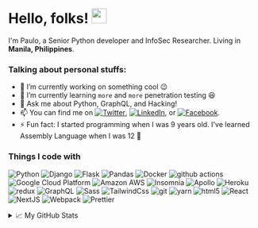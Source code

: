 # Hello, folks! <img src="https://raw.githubusercontent.com/MartinHeinz/MartinHeinz/master/wave.gif" width="30px">
I'm Paulo, a Senior Python developer and InfoSec Researcher. Living in <img src="https://www.flaticon.com/svg/static/icons/svg/303/303150.svg" width="13"/> <b>Manila, Philippines</b>.

### Talking about personal stuffs:
- 🔭 I’m currently working on something cool 😉
- 🌱 I’m currently learning `more` and `more` penetration testing 😆
- 💬 Ask me about Python, GraphQL, and Hacking!
- 📫 You can find me on [![Twitter][1.2]][1], [![LinkedIn][2.2]][2], or [![Facebook][3.2]][3].
- ⚡ Fun fact: I started programming when I was 9 years old. I've learned Assembly Language when I was 12 🤪

<h3>Things I code with</h3>
<p>
  
  <img alt="Python" src="https://img.shields.io/badge/-Python-46a2f1?style=flat-square&logo=python&logoColor=white" />
  <img alt="Django" src="https://img.shields.io/badge/-Django-46a2f1?style=flat-square&logo=django&logoColor=white" />
  <img alt="Flask" src="https://img.shields.io/badge/-Flask-46a2f1?style=flat-square&logo=flask&logoColor=white" />
  <img alt="Pandas" src="https://img.shields.io/badge/-Pandas-46a2f1?style=flat-square&logo=pandas&logoColor=white" />
  <img alt="Docker" src="https://img.shields.io/badge/-Docker-46a2f1?style=flat-square&logo=docker&logoColor=white" />
  <img alt="github actions" src="https://img.shields.io/badge/-Github_Actions-2088FF?style=flat-square&logo=github-actions&logoColor=white" />
  <img alt="Google Cloud Platform" src="https://img.shields.io/badge/-Google_Cloud_Platform-1a73e8?style=flat-square&logo=google-cloud&logoColor=white" />
  <img alt="Amazon AWS" src="https://img.shields.io/badge/-AWS-5849BE?style=flat-square&logo=amazon-aws&logoColor=white" />
  <img alt="Insomnia" src="https://img.shields.io/badge/-Insomnia-5849BE?style=flat-square&logo=insomnia&logoColor=white" />
  <img alt="Apollo" src="https://img.shields.io/badge/-Apollo%20GraphQL-311C87?style=flat-square&logo=apollo-graphql&logoColor=white" />
  <img alt="Heroku" src="https://img.shields.io/badge/-Heroku-430098?style=flat-square&logo=heroku&logoColor=white" />
  <img alt="redux" src="https://img.shields.io/badge/-Redux-764ABC?style=flat-square&logo=redux&logoColor=white" />
  <img alt="GraphQL" src="https://img.shields.io/badge/-GraphQL-E10098?style=flat-square&logo=graphql&logoColor=white" />
  <img alt="Sass" src="https://img.shields.io/badge/-Sass-CC6699?style=flat-square&logo=sass&logoColor=white" />
  <img alt="TailwindCss" src="https://img.shields.io/badge/-TailwindCss-CC6699?style=flat-square&logo=tailwindcss&logoColor=white" />
  <img alt="git" src="https://img.shields.io/badge/-Git-F05032?style=flat-square&logo=git&logoColor=white" />

  <img alt="yarn" src="https://img.shields.io/badge/-yarn-CB3837?style=flat-square&logo=yarn&logoColor=white" />
  <img alt="html5" src="https://img.shields.io/badge/-HTML5-E34F26?style=flat-square&logo=html5&logoColor=white" />
  <img alt="React" src="https://img.shields.io/badge/-React-45b8d8?style=flat-square&logo=react&logoColor=white" />
  <img alt="NextJS" src="https://img.shields.io/badge/-NextJS-ea2845?style=flat-square&logo=nextjs&logoColor=white" />
  <img alt="Webpack" src="https://img.shields.io/badge/-Webpack-8DD6F9?style=flat-square&logo=webpack&logoColor=white" /> 
  <img alt="Prettier" src="https://img.shields.io/badge/-Prettier-F7B93E?style=flat-square&logo=prettier&logoColor=white" />
</p>

<!-- Icons -->

[1.2]: http://i.imgur.com/wWzX9uB.png (twitter icon without padding)
[2.2]: https://raw.githubusercontent.com/MartinHeinz/MartinHeinz/master/linkedin-3-16.png (LinkedIn icon without padding)
[3.2]: https://raw.githubusercontent.com/carlsednaoui/gitsocial/master/assets/icons%20without%20padding/facebook.png
<!-- Links to your social media accounts -->

[1]: https://twitter.com/psdon7/
[2]: https://www.linkedin.com/in/paulo-sairel-don-68163713a/
[3]: https://fb.com/paulosaireld0n/

<details>
<summary>📈 My GitHub Stats</summary>
  
![Paulo's github stats](https://github-readme-stats.vercel.app/api?username=psdon&count_private=true&how_icons=true&theme=gruvbox&hide=prs,stars)

[![Top Langs](https://github-readme-stats.vercel.app/api/top-langs/?username=psdon&count_private=true&how_icons=true&theme=gruvbox&layout=compact)](https://github.com/psdon)
</details>

